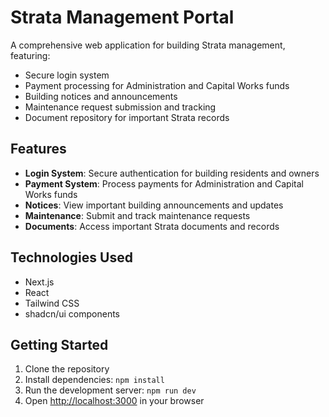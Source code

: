 # Strata Management Portal

A comprehensive web application for building Strata management, featuring:

- Secure login system
- Payment processing for Administration and Capital Works funds
- Building notices and announcements
- Maintenance request submission and tracking
- Document repository for important Strata records

## Features

- **Login System**: Secure authentication for building residents and owners
- **Payment System**: Process payments for Administration and Capital Works funds
- **Notices**: View important building announcements and updates
- **Maintenance**: Submit and track maintenance requests
- **Documents**: Access important Strata documents and records

## Technologies Used

- Next.js
- React
- Tailwind CSS
- shadcn/ui components

## Getting Started

1. Clone the repository
2. Install dependencies: `npm install`
3. Run the development server: `npm run dev`
4. Open [http://localhost:3000](http://localhost:3000) in your browser

